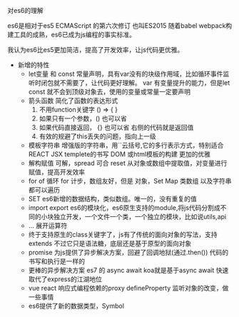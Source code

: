 对es6的理解

es6是相对于es5 ECMAScript 的第六次修订 也叫ES2015 随着babel webpack构建工具的成熟，es6已成为js编程的事实标准。

我认为es6比es5更加简洁，提高了开发效率，让js代码更优雅。

- 新增的特性
  - let变量 和 const 常量声明，具有var没有的块级作用域，比如循环事件监听时闭包就不需要了，让代码更好理解。
  var 有变量提升的能力，但是let const 就不会到顶级对象去，使用的变量或常量一定要声明
  - 箭头函数 
    简化了函数的表达形式
      1. 不用function关键字 () => { }
      2. 如果只有一个参数，() 也可以省
      3. 如果代码直接返回， {} 也可以省 右侧的代码就是返回值
      4. 有效的规避了this丢失的问题，指向上一级
  - 模板字符串 增强版的字符串，用``云括号,它的多行表示方式，特别适合REACT JSX templete的书写
    DOM 或html模板的构建 更加的优雅
  - 解构赋值
    可解，spread 可合 reset 从对象或数组中提取值，对变量进行赋值，提高开发效率
  - for of 循环
    for 计步，数组友好，但是 对象，Set Map 类数组 以及字符串都可以遍历
  - SET es6新增的数据结构，类似数组。唯一的，没有重复的值
  - import export es6的模块化，es6原生支持的module,将js代码分割成不同的小块独立开发，一个文件一个类，一个独立的模块，比如说utils,api
  - ... 展开运算符
  - 终于支持原生的class关键字了，js有了传统的面向对象的写法，支持extends 不过它只是语法糖，底层还是基于原型的面向对象
  - promise 为js提供了异步解决方案，回避了回调地狱(通过.then()) 代码的书写和执行是一样的
  - 更棒的异步解决方案 es7 的 async await
    koa就是基于async await 快速取代了express的江湖地位
  - vue react 响应式编程依赖的proxy defineProperty 监听对象的改变，做一些事情
  - es6提供了新的数据类型，Symbol